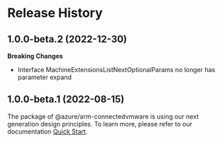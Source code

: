 # Release History
    
## 1.0.0-beta.2 (2022-12-30)
    
**Breaking Changes**

  - Interface MachineExtensionsListNextOptionalParams no longer has parameter expand
    
    
## 1.0.0-beta.1 (2022-08-15)

The package of @azure/arm-connectedvmware is using our next generation design principles. To learn more, please refer to our documentation [Quick Start](https://aka.ms/js-track2-quickstart).
